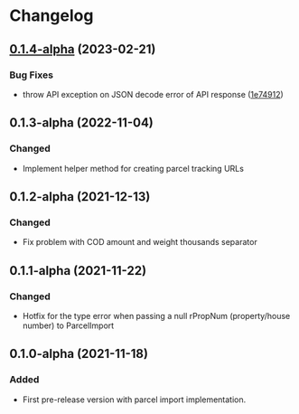 # Changelog

## [0.1.4-alpha](https://github.com/DataLinx/DPD-PHP-SDK/compare/v0.1.3-alpha...v0.1.4-alpha) (2023-02-21)


### Bug Fixes

* throw API exception on JSON decode error of API response ([1e74912](https://github.com/DataLinx/DPD-PHP-SDK/commit/1e74912448b6389b52fb0777e92a9623d3f8a6f8))

## 0.1.3-alpha (2022-11-04)
### Changed
- Implement helper method for creating parcel tracking URLs

## 0.1.2-alpha (2021-12-13)
### Changed
- Fix problem with COD amount and weight thousands separator

## 0.1.1-alpha (2021-11-22)
### Changed
- Hotfix for the type error when passing a null rPropNum (property/house number) to ParcelImport

## 0.1.0-alpha (2021-11-18)
### Added
- First pre-release version with parcel import implementation.
